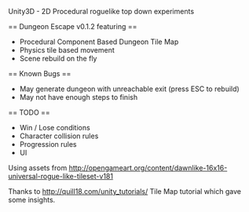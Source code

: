 Unity3D - 2D Procedural roguelike top down experiments

== Dungeon Escape v0.1.2 featuring ==
* Procedural Component Based Dungeon Tile Map
* Physics tile based movement
* Scene rebuild on the fly

== Known Bugs ==
* May generate dungeon with unreachable exit (press ESC to rebuild)
* May not have enough steps to finish

== TODO ==
* Win / Lose conditions
* Character collision rules
* Progression rules
* UI

Using assets from http://opengameart.org/content/dawnlike-16x16-universal-rogue-like-tileset-v181

Thanks to http://quill18.com/unity_tutorials/ Tile Map tutorial which gave some insights.
